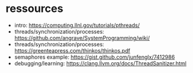 # ressources
* intro: https://computing.llnl.gov/tutorials/pthreads/
* threads/synchronization/processes: https://github.com/angrave/SystemProgramming/wiki/
* threads/synchronization/processes: https://greenteapress.com/thinkos/thinkos.pdf
* semaphores example: https://gist.github.com/junfenglx/7412986
* debugging/learning: https://clang.llvm.org/docs/ThreadSanitizer.html
